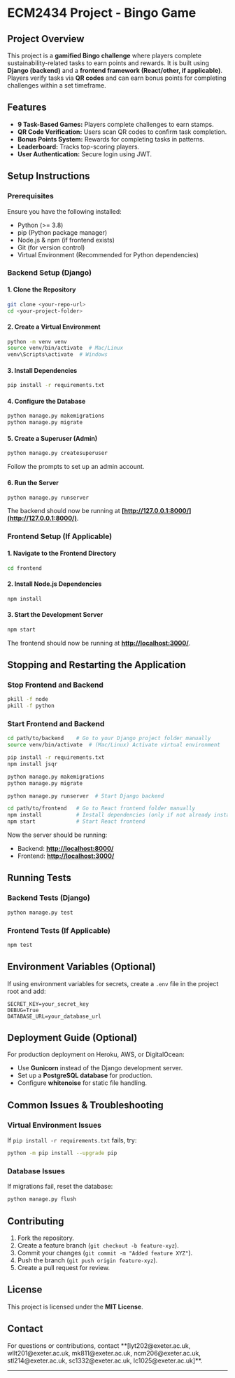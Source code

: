 # ECM2434 Project - Bingo Game

## **Project Overview**

This project is a **gamified Bingo challenge** where players complete sustainability-related tasks to earn points and rewards. It is built using **Django (backend)** and a **frontend framework (React/other, if applicable)**. Players verify tasks via **QR codes** and can earn bonus points for completing challenges within a set timeframe.

## **Features**

- **9 Task-Based Games:** Players complete challenges to earn stamps.
- **QR Code Verification:** Users scan QR codes to confirm task completion.
- **Bonus Points System:** Rewards for completing tasks in patterns.
- **Leaderboard:** Tracks top-scoring players.
- **User Authentication:** Secure login using JWT.

## **Setup Instructions**

### **Prerequisites**

Ensure you have the following installed:

- Python (>= 3.8)
- pip (Python package manager)
- Node.js & npm (if frontend exists)
- Git (for version control)
- Virtual Environment (Recommended for Python dependencies)

### **Backend Setup (Django)**

#### 1. Clone the Repository

```bash
git clone <your-repo-url>
cd <your-project-folder>
```

#### 2. Create a Virtual Environment

```bash
python -m venv venv
source venv/bin/activate  # Mac/Linux
venv\Scripts\activate  # Windows
```

#### 3. Install Dependencies

```bash
pip install -r requirements.txt
```

#### 4. Configure the Database

```bash
python manage.py makemigrations
python manage.py migrate
```

#### 5. Create a Superuser (Admin)

```bash
python manage.py createsuperuser
```

Follow the prompts to set up an admin account.

#### 6. Run the Server

```bash
python manage.py runserver
```

The backend should now be running at **[http://127.0.0.1:8000/](http://127.0.0.1:8000/)**.

### **Frontend Setup (If Applicable)**

#### 1. Navigate to the Frontend Directory

```bash
cd frontend
```

#### 2. Install Node.js Dependencies

```bash
npm install
```

#### 3. Start the Development Server

```bash
npm start
```

The frontend should now be running at **[http://localhost:3000/](http://localhost:3000/)**.

## **Stopping and Restarting the Application**

### **Stop Frontend and Backend**

```bash
pkill -f node
pkill -f python
```

### **Start Frontend and Backend**

```bash
cd path/to/backend    # Go to your Django project folder manually
source venv/bin/activate  # (Mac/Linux) Activate virtual environment

pip install -r requirements.txt
npm install jsqr

python manage.py makemigrations
python manage.py migrate

python manage.py runserver  # Start Django backend

cd path/to/frontend   # Go to React frontend folder manually
npm install           # Install dependencies (only if not already installed)
npm start             # Start React frontend
```

Now the server should be running:

- Backend: **[http://localhost:8000/](http://localhost:8000/)**
- Frontend: **[http://localhost:3000/](http://localhost:3000/)**

## **Running Tests**

### **Backend Tests (Django)**

```bash
python manage.py test
```

### **Frontend Tests (If Applicable)**

```bash
npm test
```

## **Environment Variables (Optional)**

If using environment variables for secrets, create a `.env` file in the project root and add:

```env
SECRET_KEY=your_secret_key
DEBUG=True
DATABASE_URL=your_database_url
```

## **Deployment Guide (Optional)**

For production deployment on Heroku, AWS, or DigitalOcean:

- Use **Gunicorn** instead of the Django development server.
- Set up a **PostgreSQL database** for production.
- Configure **whitenoise** for static file handling.

## **Common Issues & Troubleshooting**

### **Virtual Environment Issues**

If `pip install -r requirements.txt` fails, try:

```bash
python -m pip install --upgrade pip
```

### **Database Issues**

If migrations fail, reset the database:

```bash
python manage.py flush
```

## **Contributing**

1. Fork the repository.
2. Create a feature branch (`git checkout -b feature-xyz`).
3. Commit your changes (`git commit -m "Added feature XYZ"`).
4. Push the branch (`git push origin feature-xyz`).
5. Create a pull request for review.

## **License**

This project is licensed under the **MIT License**.

## **Contact**

For questions or contributions, contact \*\*[lyt202\@exeter.ac.uk, wllt201\@exeter.ac.uk, mk811\@exeter.ac.uk, ncm206\@exeter.ac.uk, stl214\@exeter.ac.uk, sc1332\@exeter.ac.uk, lc1025\@exeter.ac.uk]\*\*.



---



